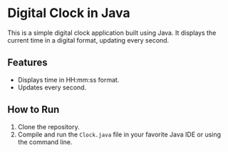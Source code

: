 # Digital Clock in Java

This is a simple digital clock application built using Java. It displays the current time in a digital format, updating every second.

## Features
- Displays time in HH:mm:ss format.
- Updates every second.

## How to Run
1. Clone the repository.
2. Compile and run the `Clock.java` file in your favorite Java IDE or using the command line.
